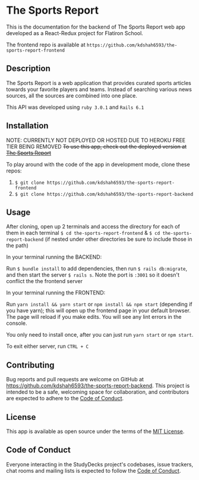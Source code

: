 # The Sports Report

This is the documentation for the backend of The Sports Report web app developed as a React-Redux project for Flatiron School.

The frontend repo is available at `https://github.com/kdshah6593/the-sports-report-frontend`

## Description

The Sports Report is a web application that provides curated sports articles towards your favorite players and teams. Instead of searching various news sources, all the sources are combined into one place.

This API was developed using `ruby 3.0.1` and `Rails 6.1`

## Installation

NOTE: CURRENTLY NOT DEPLOYED OR HOSTED DUE TO HEROKU FREE TIER BEING REMOVED
~~To use this app, check out the deployed version at [The Sports Report](https://the-sports-report.herokuapp.com/)~~

To play around with the code of the app in development mode, clone these repos:

1. `$ git clone https://github.com/kdshah6593/the-sports-report-frontend`
2. `$ git clone https://github.com/kdshah6593/the-sports-report-backend`

## Usage

After cloning, open up 2 terminals and access the directory for each of them in each terminal `$ cd the-sports-report-frontend` & `$ cd the-sports-report-backend` (if nested under other directories be sure to include those in the path)

In your terminal running the BACKEND:

Run `$ bundle install` to add dependencies, then run `$ rails db:migrate`, and then start the server `$ rails s`. Note the port is `:3001` so it doesn't conflict the the frontend server

In your terminal running the FRONTEND:

Run `yarn install && yarn start` or `npm install && npm start` (depending if you have yarn); this will open up the frontend page in your default browser. The page will reload if you make edits. You will see any lint errors in the console.

You only need to install once, after you can just run `yarn start` or `npm start`.

To exit either server, run `CTRL + C`

## Contributing

Bug reports and pull requests are welcome on GitHub at https://github.com/kdshah6593/the-sports-report-backend. This project is intended to be a safe, welcoming space for collaboration, and contributors are expected to adhere to the [Code of Conduct](https://github.com/kdshah6593/the-sports-report-backend/blob/main/CODE_OF_CONDUCT.md).

## License

This app is available as open source under the terms of the [MIT License](https://opensource.org/licenses/MIT).

## Code of Conduct

Everyone interacting in the StudyDecks project's codebases, issue trackers, chat rooms and mailing lists is expected to follow the [Code of Conduct](https://github.com/kdshah6593/the-sports-report-backend/blob/main/CODE_OF_CONDUCT.md).

